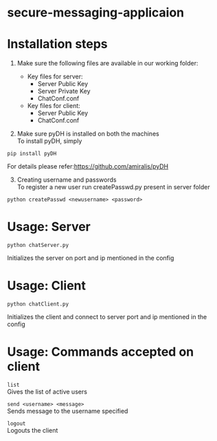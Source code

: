 # secure-messaging-applicaion
# Installation steps
1. Make sure the following files are available in our working folder:  
   - Key files for server:  
     - Server Public Key  
     - Server Private Key  
     - ChatConf.conf  
   - Key files for client:  
     - Server Public Key  
     - ChatConf.conf  

2. Make sure pyDH is  installed on both the machines  
To install pyDH, simply  
```
pip install pyDH  
```  
For details please refer:https://github.com/amiralis/pyDH  

3. Creating username and passwords  
To register a new user run createPasswd.py present in server folder
```
python createPasswd <newusername> <password>
```

# Usage: Server
```
python chatServer.py
```
Initializes the server on port and ip mentioned in the config

# Usage: Client
```
python chatClient.py
```
Initializes the client and connect to server port and ip mentioned in the config

# Usage: Commands accepted on client
```list```  
Gives the list of active users

```send <username> <message>```  
Sends message to the username specified

```logout```  
Logouts the client


